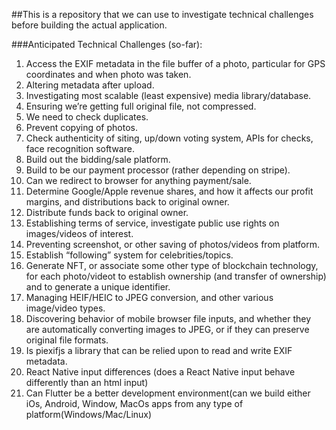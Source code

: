 ##This is a repository that we can use to investigate technical challenges before building the actual application.

###Anticipated Technical Challenges (so-far):

1. Access the EXIF metadata in the file buffer of a photo, particular for GPS coordinates and when photo was taken.
2. Altering metadata after upload.
3. Investigating most scalable (least expensive) media library/database.
4. Ensuring we’re getting full original file, not compressed.
5. We need to check duplicates.
6. Prevent copying of photos.
7. Check authenticity of siting, up/down voting system, APIs for checks, face recognition software.
8. Build out the bidding/sale platform.
9. Build to be our payment processor (rather depending on stripe).
10. Can we redirect to browser for anything payment/sale.
11. Determine Google/Apple revenue shares, and how it affects our profit margins, and distributions back to original owner.
12. Distribute funds back to original owner.
13. Establishing terms of service, investigate public use rights on images/videos of interest.
14. Preventing screenshot, or other saving of photos/videos from platform.
15. Establish “following” system for celebrities/topics.
16. Generate NFT, or associate some other type of blockchain technology, for each photo/videot to establish ownership (and transfer of ownership) and to generate a unique identifier.
17. Managing HEIF/HEIC to JPEG conversion, and other various image/video types.
18. Discovering behavior of mobile browser file inputs, and whether they are automatically converting images to JPEG, or if they can preserve original file formats.
19. Is piexifjs a library that can be relied upon to read and write EXIF metadata.
20. React Native input differences (does a React Native input behave differently than an html input)
21. Can Flutter be a better development environment(can we build either iOs, Android, Window, MacOs apps from any type of platform(Windows/Mac/Linux)
